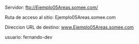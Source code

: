 

Servidor: ftp://Ejemplo05Areas.somee.com/

Ruta de acceso al sitio:  Ejemplo05Areas.somee.com
 
Direccion URL de destino: www.Ejemplo05Areas.somee.com
 
usuario:  fernando-dev